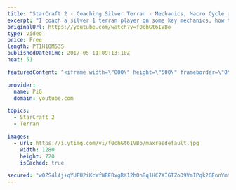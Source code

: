 ```yaml
---
title: "StarCraft 2 - Coaching Silver Terran - Mechanics, Macro Cycle and"
excerpt: "I coach a silver 1 terran player on some key mechanics, how to learn a tight macro cycle and how to understand and improve at Starcraft -- Watch live at https://www.twitch.tv/x5_pig"
originalUrl: https://youtube.com/watch?v=f0chGt6IVBo
type: video
price: Free
length: PT1H10M53S
publishedDateTime: 2017-05-11T09:13:10Z
heat: 51

featuredContent: "<iframe width=\"800\" height=\"500\" frameborder=\"0\" src=\"https://www.youtube.com/embed/f0chGt6IVBo\" allow=\"accelerometer; autoplay; encrypted-media; gyroscope; picture-in-picture\" allowfullscreen></iframe>"

provider:
  name: PiG
  domain: youtube.com

topics:
  - StarCraft 2
  - Terran

images:
  - url: https://i.ytimg.com/vi/f0chGt6IVBo/maxresdefault.jpg
    width: 1280
    height: 720
    isCached: true

secured: "w0ZS4l4j+qYUFU2iKcWfWREBxgRK12hOh8q1HC7XIGTZoD9VmIPqk2GEnnYmtGD5BiYFcCkLn5GfefTMhl6umyirWXdw4AdedsJ1WpzoSdtb9np6Tj48hQ1nWA6y+R7ZW1bL4FRydzs8b0HTFco0+PfBnW3qnaSWpP482efBhUOnUpM5hhdyIoUSmP8TfbRfPJW0H/ksh3Zq1KvVvYUvcFUkmX04ydxOuRSFQtiXyYHiAYWb3DjYuWphJTcvTxzLjX8LpQDBCAoKMvi9Ss5nx6eWSV6dmwZaqvNH1CWa56Lw4YMQG3V4Udlx/su1lNsGKo+nNdK9qFMYR3cizMnUkuNb4kOsk9VdaStNRPkwtAAQnxxkqvDYtSiBHhpjydsnBDDP40sgC1eYNW91UG/JnnF8I7mLjLNYGpCcgfIElIU=;T5WGzW/2ZjazUOLdJfhhqg=="
---
```


